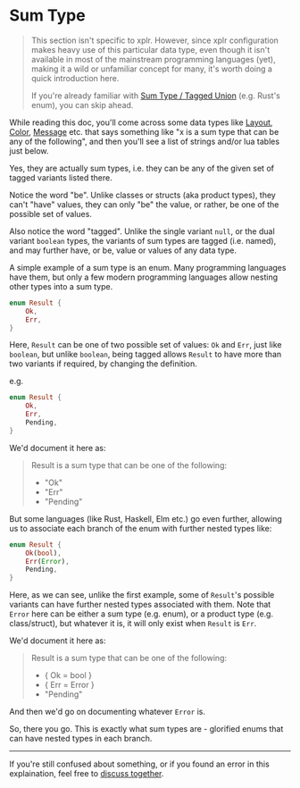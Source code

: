 # Sum Type

> This section isn't specific to xplr. However, since xplr configuration makes
> heavy use of this particular data type, even though it isn't available in
> most of the mainstream programming languages (yet), making it a wild or
> unfamiliar concept for many, it's worth doing a quick introduction here.
>
> If you're already familiar with [Sum Type / Tagged Union][1] (e.g. Rust's
> enum), you can skip ahead.

While reading this doc, you'll come across some data types like [Layout][2],
[Color][4], [Message][3] etc. that says something like "x is a sum type that
can be any of the following", and then you'll see a list of strings and/or lua
tables just below.

Yes, they are actually sum types, i.e. they can be any of the given set of
tagged variants listed there.

Notice the word "be". Unlike classes or structs (aka product types), they can't
"have" values, they can only "be" the value, or rather, be one of the possible
set of values.

Also notice the word "tagged". Unlike the single variant `null`, or the dual
variant `boolean` types, the variants of sum types are tagged (i.e. named), and
may further have, or be, value or values of any data type.

A simple example of a sum type is an enum. Many programming languages have
them, but only a few modern programming languages allow nesting other types
into a sum type.

```rust
enum Result {
    Ok,
    Err,
}
```

Here, `Result` can be one of two possible set of values: `Ok` and `Err`, just
like `boolean`, but unlike `boolean`, being tagged allows `Result` to have more
than two variants if required, by changing the definition.

e.g.

```rust
enum Result {
    Ok,
    Err,
    Pending,
}
```

We'd document it here as:

> Result is a sum type that can be one of the following:
>
> - "Ok"
> - "Err"
> - "Pending"

But some languages (like Rust, Haskell, Elm etc.) go even further, allowing us
to associate each branch of the enum with further nested types like:

```rust
enum Result {
    Ok(bool),
    Err(Error),
    Pending,
}
```

Here, as we can see, unlike the first example, some of `Result`'s possible
variants can have further nested types associated with them. Note that `Error`
here can be either a sum type (e.g. enum), or a product type (e.g.
class/struct), but whatever it is, it will only exist when `Result` is `Err`.

We'd document it here as:

> Result is a sum type that can be one of the following:
>
> - { Ok = bool }
> - { Err = Error }
> - "Pending"

And then we'd go on documenting whatever `Error` is.

So, there you go. This is exactly what sum types are - glorified enums that can
have nested types in each branch.

---

If you're still confused about something, or if you found an error in this
explaination, feel free to [discuss together][5].

[1]: https://en.wikipedia.org/wiki/Tagged_union
[2]: layout.md
[3]: message.md
[4]: style.md#color
[5]: community.md
